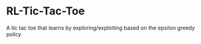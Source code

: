 # RL-Tic-Tac-Toe
A tic tac toe that learns by exploring/exploiting based on the epsilon greedy policy
